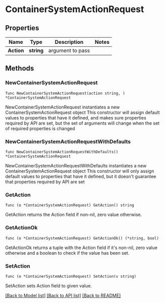 # ContainerSystemActionRequest

## Properties

Name | Type | Description | Notes
------------ | ------------- | ------------- | -------------
**Action** | **string** | argument to pass | 

## Methods

### NewContainerSystemActionRequest

`func NewContainerSystemActionRequest(action string, ) *ContainerSystemActionRequest`

NewContainerSystemActionRequest instantiates a new ContainerSystemActionRequest object
This constructor will assign default values to properties that have it defined,
and makes sure properties required by API are set, but the set of arguments
will change when the set of required properties is changed

### NewContainerSystemActionRequestWithDefaults

`func NewContainerSystemActionRequestWithDefaults() *ContainerSystemActionRequest`

NewContainerSystemActionRequestWithDefaults instantiates a new ContainerSystemActionRequest object
This constructor will only assign default values to properties that have it defined,
but it doesn't guarantee that properties required by API are set

### GetAction

`func (o *ContainerSystemActionRequest) GetAction() string`

GetAction returns the Action field if non-nil, zero value otherwise.

### GetActionOk

`func (o *ContainerSystemActionRequest) GetActionOk() (*string, bool)`

GetActionOk returns a tuple with the Action field if it's non-nil, zero value otherwise
and a boolean to check if the value has been set.

### SetAction

`func (o *ContainerSystemActionRequest) SetAction(v string)`

SetAction sets Action field to given value.



[[Back to Model list]](../README.md#documentation-for-models) [[Back to API list]](../README.md#documentation-for-api-endpoints) [[Back to README]](../README.md)


